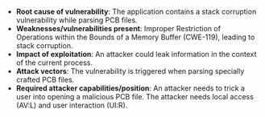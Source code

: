 - **Root cause of vulnerability**: The application contains a stack corruption vulnerability while parsing PCB files.
- **Weaknesses/vulnerabilities present**: Improper Restriction of Operations within the Bounds of a Memory Buffer (CWE-119), leading to stack corruption.
- **Impact of exploitation**: An attacker could leak information in the context of the current process.
- **Attack vectors**: The vulnerability is triggered when parsing specially crafted PCB files.
- **Required attacker capabilities/position**: An attacker needs to trick a user into opening a malicious PCB file. The attacker needs local access (AV:L) and user interaction (UI:R).